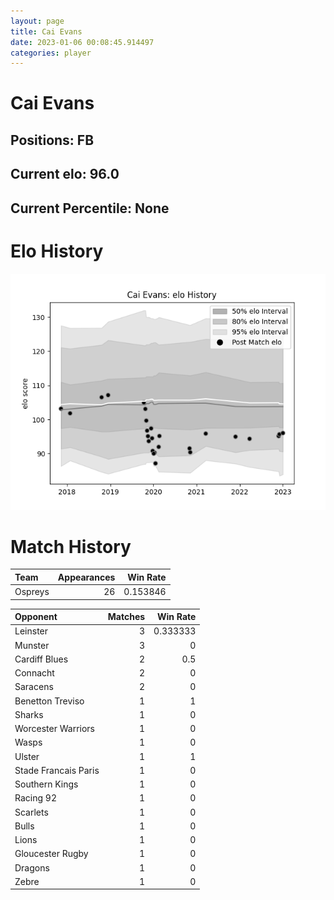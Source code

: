 ```yaml
---  
layout: page  
title: Cai Evans  
date: 2023-01-06 00:08:45.914497  
categories: player  
---
```

# Cai Evans

## Positions: FB

## Current elo: 96.0

## Current Percentile: None

# Elo History


![elo history](history_CaiEvans.png)
# Match History


| Team    |   Appearances |   Win Rate |
|:--------|--------------:|-----------:|
| Ospreys |            26 |   0.153846 |

| Opponent             |   Matches |   Win Rate |
|:---------------------|----------:|-----------:|
| Leinster             |         3 |   0.333333 |
| Munster              |         3 |   0        |
| Cardiff Blues        |         2 |   0.5      |
| Connacht             |         2 |   0        |
| Saracens             |         2 |   0        |
| Benetton Treviso     |         1 |   1        |
| Sharks               |         1 |   0        |
| Worcester Warriors   |         1 |   0        |
| Wasps                |         1 |   0        |
| Ulster               |         1 |   1        |
| Stade Francais Paris |         1 |   0        |
| Southern Kings       |         1 |   0        |
| Racing 92            |         1 |   0        |
| Scarlets             |         1 |   0        |
| Bulls                |         1 |   0        |
| Lions                |         1 |   0        |
| Gloucester Rugby     |         1 |   0        |
| Dragons              |         1 |   0        |
| Zebre                |         1 |   0        |